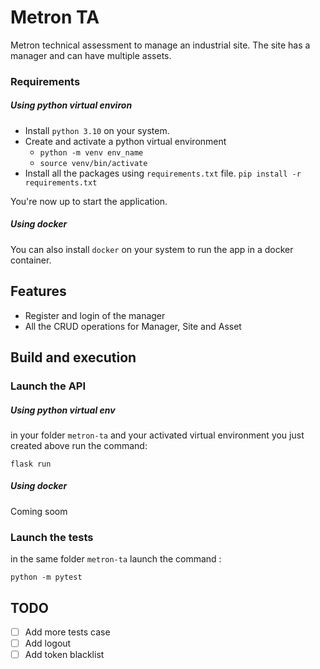 # Metron TA

Metron technical assessment to manage an industrial site. 
The site has a manager and can have multiple assets.

### Requirements
##### Using python virtual environ
- Install `python 3.10` on your system.
- Create and activate a python virtual environment
    - `python -m venv env_name`
    - `source venv/bin/activate`
- Install all the packages using `requirements.txt` file.
  `pip install -r requirements.txt`

You're now up to start the application.
##### Using docker
You can also install `docker` on your system to run the app in a docker container.

## Features

- Register and login of the manager
- All the CRUD operations for Manager, Site and Asset
## Build and execution

### Launch the API
##### Using python virtual env
in your folder `metron-ta` and your activated virtual environment you just created above run the command:

```
flask run

```

##### Using docker
Coming soom
### Launch the tests
in the same folder `metron-ta` launch the command :

```
python -m pytest

```

## TODO

- [ ] Add more tests case
- [ ] Add logout
- [ ] Add token blacklist
